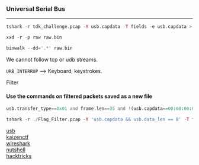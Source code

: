 ### Universal Serial Bus

---

```php
tshark -r tdk_challenge.pcap -Y usb.capdata -T fields -e usb.capdata > raw

xxd -r -p raw raw.bin

binwalk --dd='.*' raw.bin 
```

We cannot follow tcp or udb streams. 

`URB_INTERRUP` --> Keyboard, keystrokes.

Filter

#### Use the commands on filtered packets saved as a new file
```php
usb.transfer_type==0x01 and frame.len==35 and !(usb.capdata==00:00:00:00:00:00:00:00)
```
```php
tshark -r ./Flag_Filter.pcap -Y 'usb.capdata && usb.data_len == 8' -T fields -e usb.capdata | sed 's/../:&/g2' > keystroke.txt
```

[usb](https://ctf-wiki.mahaloz.re/misc/traffic/protocols/USB/)  
[kaizenctf](https://abawazeeer.medium.com/kaizen-ctf-2018-reverse-engineer-usb-keystrok-from-pcap-file-2412351679f4)  
[wireshark](https://wiki.wireshark.org/USB)  
[nutshell](https://www.beyondlogic.org/usbnutshell/usb4.shtml#Interrupt)  
[hacktricks](https://book.hacktricks.xyz/generic-methodologies-and-resources/basic-forensic-methodology/pcap-inspection/usb-keystrokes)
